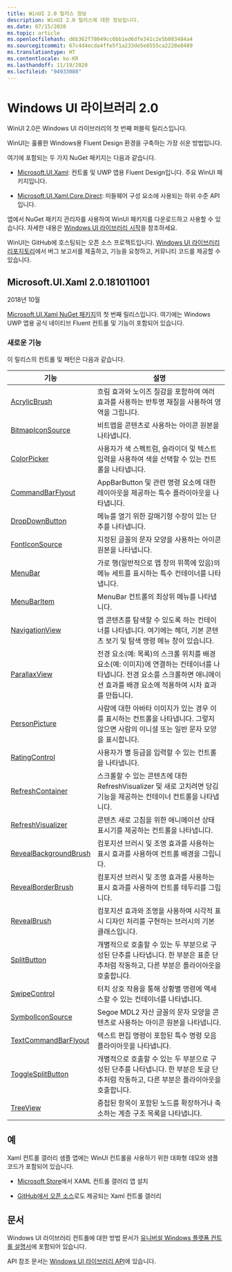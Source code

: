 ```yaml
---
title: WinUI 2.0 릴리스 정보
description: WinUI 2.0 릴리스에 대한 정보입니다.
ms.date: 07/15/2020
ms.topic: article
ms.openlocfilehash: d6b362f78049cc6bb1ed6dfe341c2e5b083484a4
ms.sourcegitcommit: 67c4d4ecda4ffe5f1a233de5e8555ca2228e8489
ms.translationtype: HT
ms.contentlocale: ko-KR
ms.lasthandoff: 11/19/2020
ms.locfileid: "94933088"
---
```

# <a name="windows-ui-library-20"></a>Windows UI 라이브러리 2.0

WinUI 2.0은 Windows UI 라이브러리의 첫 번째 퍼블릭 릴리스입니다.

WinUI는 훌륭한 Windows용 Fluent Design 환경을 구축하는 가장 쉬운 방법입니다.

여기에 포함되는 두 가지 NuGet 패키지는 다음과 같습니다.

* [Microsoft.UI.Xaml](https://www.nuget.org/packages/Microsoft.UI.Xaml): 컨트롤 및 UWP 앱용 Fluent Design입니다. 주요 WinUI 패키지입니다.

* [Microsoft.UI.Xaml.Core.Direct](https://www.nuget.org/packages/Microsoft.UI.Xaml.Core.Direct): 미들웨어 구성 요소에 사용되는 하위 수준 API입니다.

앱에서 NuGet 패키지 관리자를 사용하여 WinUI 패키지를 다운로드하고 사용할 수 있습니다. 자세한 내용은 [Windows UI 라이브러리 시작](/uwp/toolkits/winui/getting-started)을 참조하세요.

WinUI는 GitHub에 호스팅되는 오픈 소스 프로젝트입니다. [Windows UI 라이브러리 리포지토리](https://aka.ms/winui)에서 버그 보고서를 제출하고, 기능을 요청하고, 커뮤니티 코드를 제공할 수 있습니다.

## <a name="microsoftuixaml-20181011001"></a>Microsoft.UI.Xaml 2.0.181011001

2018년 10월

[Microsoft.UI.Xaml NuGet 패키지](https://www.nuget.org/packages/Microsoft.UI.Xaml)의 첫 번째 릴리스입니다. 여기에는 Windows UWP 앱용 공식 네이티브 Fluent 컨트롤 및 기능이 포함되어 있습니다.

### <a name="new-features"></a>새로운 기능

이 릴리스의 컨트롤 및 패턴은 다음과 같습니다.

| 기능 | 설명 |
| --- | --- |
|[AcrylicBrush]( /uwp/api/microsoft.ui.xaml.media.acrylicbrush)| 흐림 효과와 노이즈 질감을 포함하여 여러 효과를 사용하는 반투명 재질을 사용하여 영역을 그립니다.|
|[BitmapIconSource]( /uwp/api/microsoft.ui.xaml.controls.bitmapiconsource)| 비트맵을 콘텐츠로 사용하는 아이콘 원본을 나타냅니다.|
|[ColorPicker]( /uwp/api/microsoft.ui.xaml.controls.colorpicker)| 사용자가 색 스펙트럼, 슬라이더 및 텍스트 입력을 사용하여 색을 선택할 수 있는 컨트롤을 나타냅니다.|
|[CommandBarFlyout](/uwp/api/microsoft.ui.xaml.controls.commandbarflyout)|AppBarButton 및 관련 명령 요소에 대한 레이아웃을 제공하는 특수 플라이아웃을 나타냅니다.|
|[DropDownButton](/uwp/api/microsoft.ui.xaml.controls.dropdownbutton)|메뉴를 열기 위한 갈매기형 수장이 있는 단추를 나타냅니다.|
|[FontIconSource ](/uwp/api/microsoft.ui.xaml.controls.fonticonsource)|지정된 글꼴의 문자 모양을 사용하는 아이콘 원본을 나타냅니다.|
|[MenuBar](/uwp/api/microsoft.ui.xaml.controls.menubar)|가로 행(일반적으로 앱 창의 위쪽에 있음)의 메뉴 세트를 표시하는 특수 컨테이너를 나타냅니다.|
|[MenuBarItem](/uwp/api/microsoft.ui.xaml.controls.menubaritem)|MenuBar 컨트롤의 최상위 메뉴를 나타냅니다.|
|[NavigationView](/uwp/api/microsoft.ui.xaml.controls.navigationview)|앱 콘텐츠를 탐색할 수 있도록 하는 컨테이너를 나타냅니다. 여기에는 헤더, 기본 콘텐츠 보기 및 탐색 명령 메뉴 창이 있습니다.|
|[ParallaxView](/uwp/api/microsoft.ui.xaml.controls.parallaxview)|전경 요소(예: 목록)의 스크롤 위치를 배경 요소(예: 이미지)에 연결하는 컨테이너를 나타냅니다. 전경 요소를 스크롤하면 애니메이션 효과를 배경 요소에 적용하여 시차 효과를 만듭니다.|
|[PersonPicture](/uwp/api/microsoft.ui.xaml.controls.personpicture)|사람에 대한 아바타 이미지가 있는 경우 이를 표시하는 컨트롤을 나타냅니다. 그렇지 않으면 사람의 이니셜 또는 일반 문자 모양을 표시합니다.|
|[RatingControl](/uwp/api/microsoft.ui.xaml.controls.ratingcontrol)|사용자가 별 등급을 입력할 수 있는 컨트롤을 나타냅니다.|
|[RefreshContainer](/uwp/api/microsoft.ui.xaml.controls.refreshcontainer)|스크롤할 수 있는 콘텐츠에 대한 RefreshVisualizer 및 새로 고치려면 당김 기능을 제공하는 컨테이너 컨트롤을 나타냅니다.|
|[RefreshVisualizer](/uwp/api/microsoft.ui.xaml.controls.refreshvisualizer)|콘텐츠 새로 고침을 위한 애니메이션 상태 표시기를 제공하는 컨트롤을 나타냅니다.|
|[RevealBackgroundBrush](/uwp/api/microsoft.ui.xaml.media.revealbackgroundbrush)|컴포지션 브러시 및 조명 효과를 사용하는 표시 효과를 사용하여 컨트롤 배경을 그립니다.|
|[RevealBorderBrush](/uwp/api/microsoft.ui.xaml.media.revealborderbrush)|컴포지션 브러시 및 조명 효과를 사용하는 표시 효과를 사용하여 컨트롤 테두리를 그립니다.|
|[RevealBrush](/uwp/api/microsoft.ui.xaml.media.revealbrush)|컴포지션 효과와 조명을 사용하여 시각적 표시 디자인 처리를 구현하는 브러시의 기본 클래스입니다.|
|[SplitButton](/uwp/api/microsoft.ui.xaml.controls.splitbutton)|개별적으로 호출할 수 있는 두 부분으로 구성된 단추를 나타냅니다. 한 부분은 표준 단추처럼 작동하고, 다른 부분은 플라이아웃을 호출합니다.|
|[SwipeControl](/uwp/api/microsoft.ui.xaml.controls.swipecontrol)|터치 상호 작용을 통해 상황별 명령에 액세스할 수 있는 컨테이너를 나타냅니다.|
|[SymbolIconSource](/uwp/api/microsoft.ui.xaml.controls.symboliconsource)|Segoe MDL2 자산 글꼴의 문자 모양을 콘텐츠로 사용하는 아이콘 원본을 나타냅니다.|
|[TextCommandBarFlyout](/uwp/api/microsoft.ui.xaml.controls.textcommandbarflyout)|텍스트 편집 명령이 포함된 특수 명령 모음 플라이아웃을 나타냅니다.|
|[ToggleSplitButton](/uwp/api/microsoft.ui.xaml.controls.togglesplitbutton)|개별적으로 호출할 수 있는 두 부분으로 구성된 단추를 나타냅니다. 한 부분은 토글 단추처럼 작동하고, 다른 부분은 플라이아웃을 호출합니다.|
|[TreeView](/uwp/api/microsoft.ui.xaml.controls.treeview)|중첩된 항목이 포함된 노드를 확장하거나 축소하는 계층 구조 목록을 나타냅니다.|

## <a name="examples"></a>예

Xaml 컨트롤 갤러리 샘플 앱에는 WinUI 컨트롤을 사용하기 위한 대화형 데모와 샘플 코드가 포함되어 있습니다.

* [Microsoft Store](
https://www.microsoft.com/p/xaml-controls-gallery/9msvh128x2zt)에서 XAML 컨트롤 갤러리 앱 설치

* [GitHub에서 오픈 소스](
https://github.com/Microsoft/Xaml-Controls-Gallery)로도 제공되는 Xaml 컨트롤 갤러리

## <a name="documentation"></a>문서

Windows UI 라이브러리 컨트롤에 대한 방법 문서가 [유니버설 Windows 플랫폼 컨트롤 설명서](/windows/uwp/design/controls-and-patterns/)에 포함되어 있습니다.

API 참조 문서는 [Windows UI 라이브러리 API](/windows/winui/api/)에 있습니다.